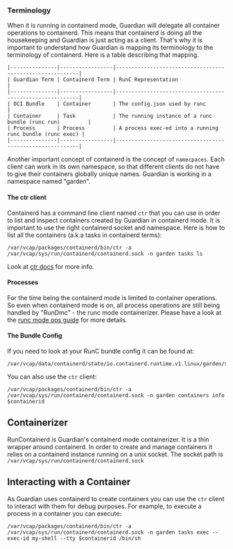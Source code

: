 ### Terminology

When it is running in containerd mode, Guardian will delegate all container operations to containerd.
This means that containerd is doing all the housekeeping and Guardian is just acting as a client. That's
why it is important to understand how Guardian is mapping its terminology to the terminology of containerd.
Here is a table describing that mapping.

```
|---------------|-----------------|----------------------------------------------------------|
| Guardian Term | Containerd Term | RunC Representation                                      |
|---------------|-----------------|----------------------------------------------------------|
| OCI Bundle    | Container       | The config.json used by runc                             | 
| Container     | Task            | The running instance of a runc bundle (runc run)         |
| Process       | Process         | A process exec-ed into a running runc bundle (runc exec) |
|---------------|-----------------|----------------------------------------------------------|
```

Another important concept of containerd is the concept of `namecpaces`. Each client can work in its own 
namespace, so that different clients do not have to give their containers globally unique names. Guardian 
is working in a namespace named "garden".

#### The ctr client
Containerd has a command line client named `ctr` that you can use in order to list and inspect containers
created by Guardian in containerd mode. It is important to use the right containerd socket and namespace.
Here is how to list all the containers (a.k.a tasks in containerd terms):

```
/var/vcap/packages/containerd/bin/ctr -a /var/vcap/sys/run/containerd/containerd.sock -n garden tasks ls
```

Look at [ctr docs](https://github.com/projectatomic/containerd/blob/master/docs/cli.md) for more info.

#### Processes

For the time being the containerd mode is limited to container operations. So even when containerd mode
is on, all process operations are still being handled by "RunDmc" - the runc mode containerizer. Please
have a look at the [runc mode ops guide](opsguide-runc.md#processes) for more details.

#### The Bundle Config
If you need to look at your RunC bundle config it can be found at:

```
/var/vcap/data/containerd/state/io.containerd.runtime.v1.linux/garden/$containerid/config.json
```

You can also use the `ctr` client:

```
/var/vcap/packages/containerd/bin/ctr -a /var/vcap/sys/run/containerd/containerd.sock -n garden containers info $containerid
```

## Containerizer

RunContainerd is Guardian's containerd mode containerizer. It is a thin wrapper around containerd. 
In order to create and manage containers it relies on a containerd instance running on a unix socket.
The socket path is `/var/vcap/sys/run/containerd/containerd.sock`

## Interacting with a Container

As Guardian uses containerd to create containers you can use the `ctr` client to interact with them for debug purposes.
For example, to execute a process in a container you can execute:

```
/var/vcap/packages/containerd/bin/ctr -a /var/vcap/sys/run/containerd/containerd.sock -n garden tasks exec --exec-id my-shell --tty $containerid /bin/sh
```

